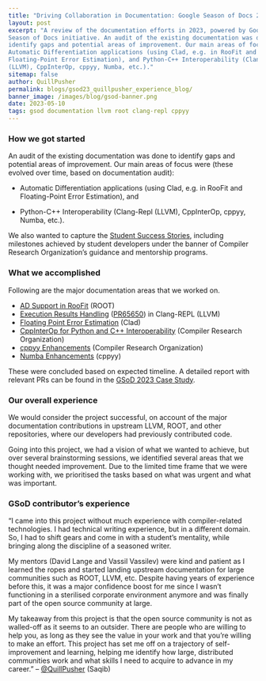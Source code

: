 ```yaml
---
title: "Driving Collaboration in Documentation: Google Season of Docs 2023"
layout: post
excerpt: "A review of the documentation efforts in 2023, powered by Google's 
Season of Docs initiative. An audit of the existing documentation was done to 
identify gaps and potential areas of improvement. Our main areas of focus were: 
Automatic Differentiation applications (using Clad, e.g. in RooFit and 
Floating-Point Error Estimation), and Python-C++ Interoperability (Clang-Repl 
(LLVM), CppInterOp, cppyy, Numba, etc.)."
sitemap: false
author: QuillPusher
permalink: blogs/gsod23_quillpusher_experience_blog/
banner_image: /images/blog/gsod-banner.png
date: 2023-05-10
tags: gsod documentation llvm root clang-repl cppyy
---
```


### How we got started

An audit of the existing documentation was done to identify gaps and potential
areas of improvement. Our main areas of focus were (these evolved over time,
based on documentation audit):

- Automatic Differentiation applications (using Clad, e.g. in RooFit and
  Floating-Point Error Estimation), and

- Python-C++ Interoperability (Clang-Repl (LLVM), CppInterOp, cppyy, Numba,
  etc.).

We also wanted to capture the [Student Success Stories], including milestones
achieved by student developers under the banner of Compiler Research
Organization’s guidance and mentorship programs.

### What we accomplished

Following are the major documentation areas that we worked on.

- [AD Support in RooFit] (ROOT)
- [Execution Results Handling] ([PR65650]) in Clang-REPL (LLVM)
- [Floating Point Error Estimation] (Clad)
- [CppInterOp for Python and C++ Interoperability] (Compiler Research
  Organization)
- [cppyy Enhancements] (Compiler Research Organization)
- [Numba Enhancements] (cppyy)

These were concluded based on expected timeline. A detailed report with
relevant PRs can be found in the [GSoD 2023 Case Study].

### Our overall experience

We would consider the project successful, on account of the major documentation
contributions in upstream LLVM, ROOT, and other repositories, where our
developers had previously contributed code.

Going into this project, we had a vision of what we wanted to achieve, but over
several brainstorming sessions, we identified several areas that we thought
needed improvement. Due to the limited time frame that we were working with, we
prioritised the tasks based on what was urgent and what was important.

### GSoD contributor’s experience

“I came into this project without much experience with compiler-related
technologies. I had technical writing experience, but in a different domain.
So, I had to shift gears and come in with a student’s mentality, while bringing
along the discipline of a seasoned writer.

My mentors (David Lange and Vassil Vassilev) were kind and patient as I learned
the ropes and started landing upstream documentation for large communities such
as ROOT, LLVM, etc. Despite having years of experience before this, it was a
major confidence boost for me since I wasn’t functioning in a sterilised
corporate environment anymore and was finally part of the open source community
at large.

My takeaway from this project is that the open source community is not as
walled-off as it seems to an outsider. There are people who are willing to help
you, as long as they see the value in your work and that you’re willing to make
an effort. This project has set me off on a trajectory of self-improvement and
learning, helping me identify how large, distributed communities work and what
skills I need to acquire to advance in my career.” – [@QuillPusher] (Saqib)

[Student Success Stories]: https://compiler-research.org/stories/

[GSoD 2023 Case Study]: https://github.com/compiler-research/compiler-research.github.io/blob/master/assets/docs/gsod_casestudy_2023.pdf

[@QuillPusher]: https://github.com/QuillPusher

[AD Support in RooFit]: https://github.com/root-project/root/pull/14018

[Execution Results Handling]: https://reviews.llvm.org/D156858

[PR65650]: https://github.com/llvm/llvm-project/pull/65650

[Floating Point Error Estimation]: https://github.com/vgvassilev/clad/pull/648

[CppInterOp for Python and C++ Interoperability]: https://github.com/compiler-research/CppInterOp/pull/85

[cppyy Enhancements]: https://github.com/compiler-research/CppInterOp/pull/160

[Numba Enhancements]: https://github.com/wlav/cppyy/pull/199
